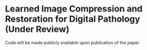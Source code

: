 # Learned Image Compression and Restoration for Digital Pathology (Under Review)

Code will be made publicly available upon publication of the paper.
